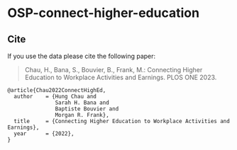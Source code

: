 # OSP-connect-higher-education

## Cite
If you use the data please cite the following paper:
> Chau, H., Bana, S., Bouvier, B., Frank, M.: Connecting Higher Education to Workplace Activities and Earnings. PLOS ONE 2023.
```
@article{Chau2022ConnectHighEd,
  author    = {Hung Chau and
               Sarah H. Bana and
               Baptiste Bouvier and
               Morgan R. Frank},
  title     = {Connecting Higher Education to Workplace Activities and Earnings},
  year      = {2022},
}
```
